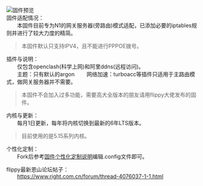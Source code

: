 ![固件预览](https://raw.githubusercontent.com/nantayo/N1-OpenWrt/master/preview.jpg)  
固件适配情况：  
&emsp;&emsp;本固件目前专为N1的网关服务器(旁路由)模式适配，已添加必要的iptables规则并进行了较大力度的精简。  
>本固件默认只支持IPV4，且不能进行PPPOE拨号。
    
插件与说明：  
&emsp;&emsp;仅包含openclash(科学上网)和阿里ddns(远程访问)。  
&emsp;&emsp;主题：只有默认的argon
&emsp;&emsp;网络加速：turboacc等插件只适用于主路由模式，做网关服务器并不需要。
>本固件不会加入过多功能，需要高大全版本的朋友请用flippy大佬发布的固件。
  
内核与更新：  
&emsp;&emsp;每月1日更新，每年将内核切换到最新的6年LTS版本。
>目前使用的是5.15系列内核。
  
个性化定制：  
&emsp;&emsp;Fork后参考[固件个性化定制说明](https://github.com/ophub/amlogic-s9xxx-openwrt/blob/main/router-config/README.cn.md)编辑.config文件即可。  
  
flippy最新恩山论坛帖子：  
&emsp;&emsp;https://www.right.com.cn/forum/thread-4076037-1-1.html
